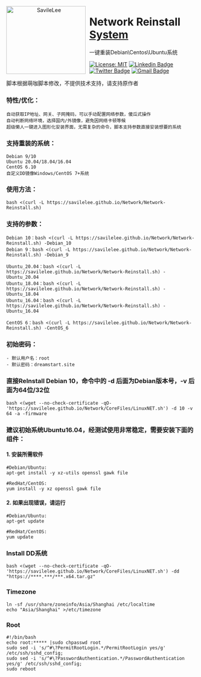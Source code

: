 <p align="center">
<img width="210" height="180" align="left" style="float: left; margin: 0 10px 0 0;" src="https://github.com/SavileLee/Network/blob/cloud/CoreFiles/oracle.png?raw=true" alt="SavileLee"/>

<h1>Network Reinstall<a href="https://dreamstart.site"> System</a></h1>
一键重装Debian\Centos\Ubuntu系统
</p>

[![License: MIT](https://img.shields.io/badge/license-MIT-green)](LICENSE)
[![Linkedin Badge](https://img.shields.io/badge/-Linkedin-1ca0f1?style=ightgrey&logo=Linkedin&logoColor=white&link=https://www.linkedin.com/in/SavileLee/)](https://www.linkedin.com/in/SavileLee/)
[![Twitter Badge](https://img.shields.io/badge/-Twitter-1ca0f1?style=lightgrey&labelColor=1ca0f1&logo=twitter&logoColor=white&link=https://twitter.com/SavileLee)](https://twitter.com/SavileLee)
[![Gmail Badge](https://img.shields.io/badge/-Gmail-1ca0f1?style=ightgrey&logo=Gmail&logoColor=white&link=mailto:liyesen@gmail.com)](mailto:liyesen@gmail.com)



<p>
脚本根据萌咖脚本修改，不提供技术支持，请支持原作者
</p>


### 特性/优化：
```
自动获取IP地址、网关、子网掩码，可以手动配置网络参数，傻瓜式操作
自动判断网络环境，选择国内/外镜像，避免因网络卡顿等候
超级懒人一键进入图形化安装界面，无需复杂的命令，脚本支持参数直接安装想要的系统
```
### 支持重装的系统：
```
Debian 9/10
Ubuntu 20.04/18.04/16.04
CentOS 6.10
自定义DD镜像Windows/CentOS 7+系统
```

### 使用方法：
```
bash <(curl -L https://savilelee.github.io/Network/Network-Reinstall.sh)
```
### 支持的参数：
```
Debian 10：bash <(curl -L https://savilelee.github.io/Network/Network-Reinstall.sh) -Debian_10
Debian 9：bash <(curl -L https://savilelee.github.io/Network/Network-Reinstall.sh) -Debian_9

Ubuntu_20.04：bash <(curl -L https://savilelee.github.io/Network/Network-Reinstall.sh) -Ubuntu_20.04
Ubuntu_18.04：bash <(curl -L https://savilelee.github.io/Network/Network-Reinstall.sh) -Ubuntu_18.04
Ubuntu_16.04：bash <(curl -L https://savilelee.github.io/Network/Network-Reinstall.sh) -Ubuntu_16.04

CentOS 6：bash <(curl -L https://savilelee.github.io/Network/Network-Reinstall.sh) -CentOS_6
```

### 初始密码：
```
- 默认用户名：root
- 默认密码：dreamstart.site
```

### 直接ReInstall Debian 10，命令中的 -d 后面为Debian版本号，-v 后面为64位/32位
```
bash <(wget --no-check-certificate -qO- 'https://savilelee.github.io/Network/CoreFiles/LinuxNET.sh') -d 10 -v 64 -a -firmware
```
### 建议初始系统Ubuntu16.04，经测试使用非常稳定，需要安装下面的组件：
#### 1. 安装所需软件
```
#Debian/Ubuntu:
apt-get install -y xz-utils openssl gawk file

#RedHat/CentOS:
yum install -y xz openssl gawk file
```
#### 2. 如果出现错误，请运行
```
#Debian/Ubuntu:
apt-get update

#RedHat/CentOS:
yum update
```

### Install DD系统
```
bash <(wget --no-check-certificate -qO- 'https://savilelee.github.io/Network/CoreFiles/LinuxNET.sh') -dd "https://****.***/***.x64.tar.gz"
```
### Timezone
```
ln -sf /usr/share/zoneinfo/Asia/Shanghai /etc/localtime
echo "Asia/Shanghai" >/etc/timezone
```

### Root
```
#!/bin/bash
echo root:***** |sudo chpasswd root
sudo sed -i 's/^#\?PermitRootLogin.*/PermitRootLogin yes/g' /etc/ssh/sshd_config;
sudo sed -i 's/^#\?PasswordAuthentication.*/PasswordAuthentication yes/g' /etc/ssh/sshd_config;
sudo reboot
```
